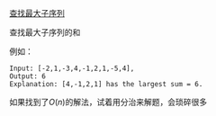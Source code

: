 
[查找最大子序列](https://leetcode.com/problems/maximum-subarray/)

查找最大子序列的和

例如：
    
    Input: [-2,1,-3,4,-1,2,1,-5,4],
    Output: 6
    Explanation: [4,-1,2,1] has the largest sum = 6.

如果找到了$O(n)$的解法，试着用分治来解题，会琐碎很多